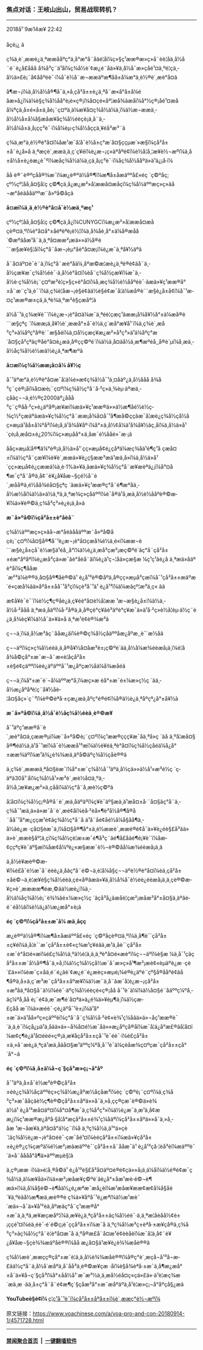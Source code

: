 ### 焦点对话：王岐山出山，贸易战现转机？
------------------------

<div class="published">
 <span class="date" title="ä¸­å½æ¶é´">
  <time datetime="2018-09-14T22:42:18+08:00">
   2018å¹´9æ14æ¥ 22:42
  </time>
 </span>
</div>
<br/>
<div class="wsw">
 <span class="dateline">
  åçé¡¿ â
 </span>
 <p>
  ç¾ä¸­è´¸ææè¿ä¸ªææååºç°ä¸å°æ°å¨åãé¦åï¼ç»§ç¹ææ®æ»ç»å¨èè¦åä¸­å½å¨é¨è¿å£ååå å¾å³ç¨ä¹åï¼ç¾å½è´¢æ¿é¨åä»¥ä¸­å½å¯æ»çåé¹¤ä¸ºé¦çä¸­å½ä»£è¡¨å¢ååºéè¯·ï¼å¯è½å¨æ¬ææäºæ¶åå±å¼æ°ä¸è½®è´¸æè°å¤ã
 </p>
 <p>
  å¶æ¬¡ï¼ä¸­å½å½å®¶å¯ä¸»å¸­çå²å±±è¿ä¸ªå¨æ«å°å±å¼é­åæ»å¿ï¼ä¼è§ç¾å½åå°è¡é«ç®¡ï¼å¤çé«åº¦æå¾ãæåï¼å°½ç®¡åé¹¤æåå¼ºç­ä¸­å±é«å±ä¸åè¡¨ç¤ºä¸ä¼æ¥å¤ç¾å½ä¼ä¸ï¼ä½æ¬ææä¸­å½å½å±å¼å§æåæ¥åç¾å½éèç­è¡ä¸å¨ä¸­å½å¼å±ä¸å¡çç³è¯·ï¼å¼èµ·ç¾å½åççä¸¥éå³æ³¨ã
 </p>
 <p>
  ç¾ä¸­æ°ä¸è½®è°å¤ï¼åæ¹æ¯å¦å¯è½å±ç°æ´å¤§ççµæ´»æ§ï¼çå²å±±å¨è¿å»å ä¸ªæçè´¸ææä¸­ä¸ç´ç¥éï¼è¿æ¬¡ç»äºåºé¢ï¼è½å¦å¸¦æ¥è½¬æºï¼ä¸­å±å½å±è¿èæ¿è¯ºï¼æåç¾å½ä¼ä¸çä¸å¡ç³è¯·ï¼åç¾å½ååºä»ä¹ä¿¡å·ï¼
 </p>
 <div class="wsw__embed">
 </div>
 <p>
  åå è®¨è®ºçåå®¾æ¯ï¼æ¿è®ºä½å®¶ï¼æ¶å±åæäººå£«éç ´ç©ºåç; çº½çº¦åå¸å¤§å­¦ç ç©¶çä¸­å¿æ¿æ²»å­¦ææå¤æåçï¼ç¾å½äººæç»ç»âå¬æ°åéâååäººæ¨å»ºå©åçã
 </p>
 <p>
  <strong>
   å¤æï¼ä¸ä¸è½®è°å¤å¯è½æä¸ºæç¹
  </strong>
 </p>
 <p>
  çº½çº¦åå¸å¤§å­¦ç ç©¶çä¸­å¿ï¼CUNYGCï¼æ¿æ²»å­¦ææå¤æåçè®¤ä¸ºï¼è°å¤å°±åéªèªè¡è½¦ï¼ä¸å¾åè¸å°±ä¼å®æåå´©æºãåæ¹å¨ä¸ä¸ªå¤ææ²¡æä»»ä½å®è´¨æ§æ¥è§¦åï¼ç°å¨åæ¬¡èµ°åè°å¤æ¡ï¼è¿æ¯ä¸ªå¥½äºã
 </p>
 <p>
  å¨å¤äº¤è¯­è¨ä¸ï¼ç°å¨æè°åä¼¸åºæ©æ¦æè¿ä¸ªé®é¢ãå¨ä¸­å½çæ¥æ¯ç¾å½éè¯·ä¸­å½è°å¤ï¼èå¨ç¾å½çæ¥ï¼æ¯ä¸­å½è·ç¾å½è¡¨ç¤ºæ³è¦ç»§ç»­è°å¤ï¼å¸æç¾å½è½ååºéè¯·ãæä»¥ç¹ææ®å°±å¨æ¨ç¹ä¸è¯´ï¼ä¸­ç¾è¦åæ¬¡è§é¢ãä½è§é¢æ¯å¦ä¼æå®è´¨æ§è¿å±å¢ï¼å¯¹æ­¤ç¹ææ®æ±çä¸ä¸ªè¾ä¸ºæ²è§çæåº¦ã
 </p>
 <p>
  ä½å¯¹ä¸­ç¾æ¥è¯´ï¼è¿æ¬¡è°å¤ä¼æ¯ä¸ªéè¦çæç¹ãææ¡å¾å¥½å°±ä¼æå®è´¨æ§çªç ´ï¼ææ¡ä¸å¥½è´¸ææå°±å¯è½ä¸ç´æå°æ¥å¹´ï¼ä¸­ç¾è´¸æå³ç³»ä¼åºç°å®è´¨æ§åéï¼ä¸¤å½çæç¥æ¿æ²»å³ç³»ä¹ä¼åºç°æ´å¤§çå²çªãç®åè°å¤è¿æä¸å®çç©ºé´ï¼ä½ä¸å¤ãå½ä¸æ¶æºéå¸¸å®è´µï¼å¸æä¸­å½åç¾å½è½æä½è¿ä¸ªæ¶æºã
 </p>
 <p>
  <strong>
   å¤æï¼ç¾å½ææ¡å¤å¼ å¥½ç
  </strong>
 </p>
 <p>
  å¯¹äºæ°ä¸è½®è°å¤æ¯å¦ä¼é»æ­¢ç¾å½å¯¹ä¸¤åäº¿ä¸­å½ååå å¾å³ç¨çè®¡åï¼å¤æè¡¨ç¤ºï¼ç¾å½ç°å¨å·²ç»ä¸¾èµ·äºæä¸­çåãç¬¬ä¸è½®ç2000äº¿ååå³ç¨ç®åå·²ç»è¿äºå®¡æ¥æï¼æä»¥ç¹ææ®ä»»ä½æ¶åé½è½ç­¾ç½²çæäºãæä»¥ç¾å½ç°å¨ææ¡å¾å¤å¯¹å¶æå©ççãæ¯å¦æè¿ç¾å½çå½åç»æµä¹åå±å¼ºå²ï¼è¡å¸ä¹å¾å¥åº·ï¼å°±ä¸å½¢å¼ä¹å¾å¥½ãç¸åï¼ä¸­å½ä»å¹´çè¡å¸æå¤±è¿20%ï¼ç»æµåå°±ä¸åæ¯é½ååé»¯æ·¡ã
 </p>
 <p>
  ååç»æµå­¦å®¶ä¼°è®¡ä¸­å½ä»å¹´çç»æµå¢é¿çåªä¼æç¾åä¹é¶ç¹å çæå¤±ï¼ä½ç°å¨çæ¥ï¼è¥è´¸ææä»¥è¿ç§ææ³æä¹æä¸å»ï¼ä¸­å½ä»å¹´çç»æµå¢é¿çææä¼ä¸è·1%ä»¥ä¸ãæä»¥ç¾å½ç°å¨æ¥æèªä¿¡ï¼å°¤å¶æ¯ç°å¨å®ä¸å¢¨è¥¿å¥åæ¬§çé½å¨è´¸æåå®ä¸é½åå¾éå¤§çªç ´ãæä»¥ç¹ææ®ç°å¨è¶æºåä¸­å½æ½åï¼ä½ä»ä½ä¸ºä¸ä¸ªæ¾ç»çåäººï¼è¯å®ä¹å¸æä¸­å½è½ååºè®©æ­¥ï¼ä»¥è®©ä¸­ç¾å³ç³»è¿è¡ä¸å»ã
 </p>
 <p>
  <strong>
   æ¨å»ºå©ï¼çå²å±±è°åèå¨
  </strong>
 </p>
 <p>
  ç¾å½äººæç»ç»âå¬æ°åéâååäººæ¨å»ºå©åçè¡¨ç¤ºï¼å¤§å®¶å¯¹è¿æ¬¡è°å¤çæå¾é½ä¸é«ï¼ææ¬è´¨æ§è¿å±çå¯è½æ§ä¹éå¸¸å°ï¼ä½è¿ä¸æå³çæ²¡æç©ºé´ãç°å¨çå²å±±éæ°åºåºï¼è¿æå³çä»æ¯âè°åèå¨âï¼è¿ä¹ç¬¦åä»çæ§æ ¼ç¹ç¹ãè¿å ä¸ªæä»åäºè°åï¼ç¶ååæ´æ²³ä¼è®®ä¸å¤§å®¶åè®©ä¹ è¿å¹³è®©åºä¸å®çç»æµå³ç­æï¼å¯¹çå²å±±æäºæ´é«çæå¾ãä»åºå±±åå¯¹å³ç­ï¼çè³å¯¹ä¹ è¿å¹³ï¼ä¼æâçº¦æ³ä¸ç« âã
 </p>
 <p>
  æ¢å¥è¯è¯´ï¼è½ç¶ç®åè¿ä¸ç¥éè°å¤è½å¦ææ ¹æ¬æ§è¿å±ï¼ä½ä¸­å½å·²ååå ä¸ªæä¸åäºï¼å·²å®ä¸ä¸å®çè°ç¥ãè³äºè°ç¥æ¯ä»ä¹å·²ç»è½å¦èµ·ä½ç¨è¿ä¸å¾èç¥ï¼ä½å¯ä»¥ä»å ä¸ªæ¹é¢è®¾æ³ã
 </p>
 <p>
  ç¬¬ä¸ï¼ä¸­å½æ³âç¨ååæ¿âï¼è®©ç¾å½çåäººåæ¿åºæ¸¸è¯´æ½åã
 </p>
 <p>
  ç¬¬äºï¼ç»ç¾å½éèä¸ä¸å®å¥½å¤åæ³è±¡ç©ºé´ãä¸­å½å¼æ¾éèæå¡ä¸ï¼é¦åå¾å©çå°±æ¯æ¬å¨æ«è¦åçå²å±±è§é¢çäººï¼èè¿äºäººå¯¹æ¿åºçæ½åä¼å¾æåéã
 </p>
 <p>
  ç¬¬ä¸ï¼å°±æ¯è´¬å¼äººæ°å¸ï¼æç»æ éå°±æ¯é±¼æ­»ç½ç ´ãä¸­å½æ¿åºåªè¦ç¨å¥½åè­¦å¤§åç»´ç¨³ï¼è®©èªå·±çæ¿æä¸åºç°é®é¢ï¼å®ä½è¿ä¸ªåºçº¿å°±å¥½ã
 </p>
 <p>
  <strong>
   æ¨å»ºå©ï¼ä¸­å½å¯è½åç¾å½éèä¸è®©æ­¥
  </strong>
 </p>
 <p>
  å¯¹äºç¹ææ®å¨è´¸æè°å¤ä¸çææ®µï¼æ¨å»ºå©è¡¨ç¤ºï¼ç¹ææ®çç­ç¥æ¯åä¸ªå»ç ´ãå ä¸ºå¦æå¤§å®¶éä½ä¸ä¹å¯¹æï¼å¯è½ææå¹³æï¼ä½è¥éä¸ªè°å¤ï¼ç¾å½çåéä¼å¿å°±ææ¾äºï¼æ¹ä¾¿è¾¾æä¸äºå©äºç¾å½çåè®®ã
 </p>
 <p>
  ä¸­ç¾è´¸æææä¸ªå¤§èæ¯ï¼å°±æ¯ç¾å½å¯¹äºä¸­å½çä»»ä½å¹»æ³é½ç ´ç­äºã30å¹´åï¼ç¾å½å¹»æ³è´¸æè½å¤ä¸ºä¸­å½å¸¦æ¥æ¿æ²»ä¸çååï¼ä½ç°å¨å¸æè½ç©ºã
 </p>
 <p>
  å¦å¤ï¼ç¾å½ç¡®å®å¨è´¸æä¸åäºäºï¼ç¥è¯äº§æä¸ä¹æå¤±å·¨å¤§ãç°å¨ä¸­ç¾å¯¹æä¸ä»ä»æ¯å¨è´¸æé¢åï¼èå·²èå»¶è³å½å®¶å®å¨åå¯¹å°æ¿ç­ç­æ¹é¢ãç¾å½ç°å¨å ä¹å¨åé¢åé½å¼å§åå¶ä¸­å½ãè¿æ ·çå¤§èæ¯ä¸ï¼å¤§å®¶å°±ä¸è½ææè´¸ææé®é¢å¯ä»¥è¿éè§£å³ãä»ä»è´¸ææè§åº¦ä¸çï¼ç¾å½çè¦æ±æ¯é¶å³ç¨ãé¶å£åãé¶è¡¥è´´ï¼åæ­¢ççªç¥è¯äº§æï¼åæ­¢å¼ºè¿«æ§ææ¯è½¬è®©åå¼æ¾éèæå¡ä¸ã
 </p>
 <p>
  ä¸­å½è¥æè®©æ­¥ï¼é£å¯è½æ¯å¨éèè¿ä¸åãç°å¨é©¬ä¸è¦å¼å§ç¬¬äºè½®è°å¤ï¼èä¸çå²å±±åé©¬ä¸è¦æ¥è§ç¾å½éèä¸çé«å®ãæä»¥ä¸­å½å¾å¯è½éè¿éèæå¡ä¸ä¸çè®©æ­¥ç»è´¸ææææ¶éæ¸©ãä½æè¿ï¼ä¸­å½ä¼åç¾å½è¡¨è¾¾âé±¼æ­»ç½ç ´âçå³å¿ãæåè¦çæ²¡æåæ³å°±å¤§ä¸äºâé­é¨éå½âï¼è½ä¿ä½æ¿æå°±è¡ã
 </p>
 <p>
  <strong>
   éç ´ç©ºï¼çå²å±±æ¯å¼ æä¸åçç
  </strong>
 </p>
 <p>
  æ¿è®ºä½å®¶ï¼æ¶å±åæäººå£«éç ´ç©ºåçè®¤ä¸ºï¼ä¸å¶è¯´çå²å±±ç¥éï¼ä¸å¦è¯´æ¯çå²å±±è¢«ç¾æ¹ç¥éãä¸­æ¹ä¸åè¯´çå²å±±æ¯è°å¤é«æï¼é£ç¾å½ä¸ºä½è¦ä¸ä¸ä¸ªè°å¤é«æè°ï¼ç¬¬äºï¼è§æ ¼ä¸å¯¹ç­ãçå²å±±æ¯å½å®¶å¯ä¸»å¸­ï¼ä½ç¾å½çå½­æ¯å¯æ»ç»å¹¶æ²¡æè¢«èµäºè¿æ ·çè´£ä»»ï¼èæ¯ç±åä¸é¨é¿ãè´¢æ¿é¨é¿æèç»æµé¡¾é®è¿äºé¨çº§å®ååºé¢ãå¶å®ä¸­å±ä¸ç´æ³æ¨çå²å±±åºæ¥ï¼ä½æ¨ä¸å¨ãæ¯å¦è¿æ¬¡çå²å±±æ³åä¸ªå¤§å¨ä½ï¼éè¯·äºç¾å½éèçé«ç®¡åå å¯¹è¯ä¼ï¼ä½å¤§é¨åäººç¼ºå¸­ãç¼ºå¸­åå è¡¨é¢ä¸æ¯æ¶é´å¤ªä»ä¿é¾ä»¥èµ¶ä¸ï¼ä½çæ­£çåå æ¯ï¼ä»æéè¯·çè¿äºå¯¹è±¡ï¼ä¹å°±æ¯ä»ä¹åå»ºç«çäººèï¼ç°å¨å¨ç¾å½å·²è¢«è¾¹ç¼åãä»ä»¬åç¹ææ®è¯´ä¸ä¸è¯ï¼çå¿µä¹ä¸åãä»ä»¬å¾å¤é½æ¯åä»»æ¿åºçå®åï¼æ¯å¦ä¿å°æ£®ãå¦å¤ï¼æ¢ç¶è¿ä¹å¤éèé«ç®¡ä¸æ¥åçå²å±±çå¯¹è¯éè¯·ï¼é£çå²å±±ä¸»å¨æè¿ä¸ªçä¹æä¸åãå¤§æ¹äººç¼ºå¸­å¯¹è¯ä¼çèåæ¾ç¤ºçæ¯çå²å±±çå°´å°¬ã
 </p>
 <p>
  <strong>
   éç ´ç©ºï¼ä¸­å±ä¼å¬ç´§çå³æ­»ç¡¬å°åº
  </strong>
 </p>
 <p>
  å¯¹äºä¸­å±å¯è½æ³è®©çå²å±±éè¿ç¾å½åçäººèç»ç¾å½æ¿åºæ½åçåæ³ï¼éç ´ç©ºè¡¨ç¤ºï¼ä¸­ç¾å³ç³»æ¯ååçãè½ç¶è®©çå²å±±åºä»»å¯ä¸»å¸­çç®çæ¯è®©ä»è¾ä½ä¹ è¿å¹³æå¤äº¤ï¼å°¤å¶æ¯ä¸­ç¾å³ç³»ï¼ä½è¿æ¯ä¸­æ¹ä¸å¢ææ¿ï¼ç¹ææ®æ¿åºå·§å¦å°æçå²å±±è¾¹ç¼åäºï¼çå²å±±åºä»»å¯ä¸»å¸­åæ ¹æ¬åæ¥ä¸äºå¤å°ä½ç¨ï¼å ä¸ºç¾å½ä¸ä¹°ä»çè´¦ãç¾å½è¿æ¬¡è°å¤éè¯·çæ¯åé¹¤ï¼èéçå²å±±ï¼æä»¥çå²å±±è¿è®¿ç¾çæºä¼é½æ²¡æãæäººè¯´çå²å±±å¨ååæ¯ä¹ è¿å¹³çå·¦èå³èï¼æäººè¯´ä»å¨åååå°å¶ä»äººæµè§¦ã
 </p>
 <p>
  ä¸ç®¡ææ ·ï¼ä»è¦å¸®å©ä¹ è¿å¹³è§£å³å¤äº¤é®é¢çä»»å¡ä¸ä¼åï¼ä½é®é¢æ¯ç¾å½ä¸ä¼æ¥åä»ï¼ä»æ²¡æåæ¥ç©ºé´ãè¿å°±åæ¹æè·é©¬è¶æä»ï¼ä¸å¼å§é©¬è¶åä½¿é¿æªæ¯æå¿èï¼æ¹æåæ¥ææ¢æ¢å¼å§åè´¥ä¸ºèãå½æ¶æä¸æè®®é ç¾ä»¥åºå¯¹é¿æªï¼ä½æ¹æè¯´æä»¬å¯ä»¥å¹²èä¸åºæãç°å¨ç¹ææ®å°±æ¯ä¸ä¸ªä¸æ¥æçæåº¦ï¼ä¸æ¥è¿ä¸ªçå²å±±ãç¾å½éè¯·ä¸ä¸ªæ¦åèåå½¢è±¡ççé¹¤ï¼èä¸éè¯·é´é©ç¡è¯ççå²å±±ï¼æ¯å ä¸ºç¾å½æ³ç±èªå·±æ¥çå®ä¸­ç¾å³ç³»ãç¾å½ç°å¨è¦è°å¤æ¯å ä¸ºå®æ­£å¨å¤æ¹é¢èèåèï¼æ¯å¦ä¸å¢¨è¥¿å¥åæ¬§çè¾¾æäºåè®®ï¼åå æ¿å¤§ä¹æ¥è¿è¾¾æåè®®ã
 </p>
 <p>
  ç¾å½æè´¸ææçç®çå°±æ¯è¦ä¸ä¸­å½è¾¾æåè®®ï¼å®ç°è´¸æçå¬å¹³å¬æ­£ãä½ç°å¨ä¸­å½å´æåºä¸å¯åå³ä¸è®©æ­¥çæ ·å­ï¼è§å¾èªå·±æ¯ä¸å¶æ¿æå°±å¯ä»¥å¬ç´§çå³ï¼å°±åå½å¹´æ¯æ³½ä¸ä¸æå½éå­¤ç«çä»£ä»·ä¹è¦æç¾æ´æä¸æ ·ãä¸­å±ç°å¨å¨é¢æ¶ç´§çåæ³å°±æ¯æåºäºä¸å¹è¦æ­»ç¡¬å°åºçå§¿æã
 </p>
 <p>
  <strong>
   YouTubeè§é¢ï¼
  </strong>
  <a class="wsw__a" href="https://www.youtube.com/watch?v=sz1dx7UOB_4" target="_blank">
   ç¦ç¹å¯¹è¯ï¼çå²å±±åºå±±ï¼è´¸ææç°è½¬æºï¼
  </a>
 </p>
 <div class="clear">
 </div>
 <div class="mediaReplacer externalMedia">
  <div class="c-sticky-container">
   <div class="c-sticky-element" data-sp_api="youtube">
    <span class="c-sticky-element__close-el c-sticky-element__swipe-el ta-c" title="å³é­">
     <span class="ico ico-close m-0">
     </span>
    </span>
    <div class="external-content-placeholder">
    </div>
    <script>
    </script>
   </div>
  </div>
 </div>
 <p>
 </p>
</div>

原文链接：https://www.voachinese.com/a/voa-pro-and-con-20180914-1/4571728.html


------------------------
#### [禁闻聚合首页](https://github.com/gfw-breaker/banned-news/blob/master/README.md) &nbsp;|&nbsp;  [一键翻墙软件](https://github.com/gfw-breaker/nogfw/blob/master/README.md)